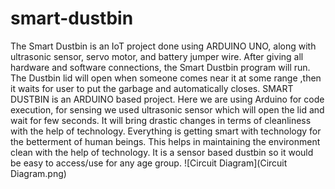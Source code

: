 # smart-dustbin
 The Smart Dustbin is an IoT project done using ARDUINO UNO, along with ultrasonic sensor, servo motor, and battery jumper wire. 
After giving all hardware and software connections, the Smart Dustbin program will run. The Dustbin lid 
will open when someone comes near it at some range ,then it waits for user to put the garbage and 
automatically closes. SMART DUSTBIN is an ARDUINO based project. Here we are using Arduino for 
code execution, for sensing we used ultrasonic sensor which will open the lid and wait for few seconds. It 
will bring drastic changes in terms of cleanliness with the help of technology. Everything is getting smart 
with  technology for the  betterment of human beings. This helps in maintaining the environment clean with 
the help of technology. It is a sensor based dustbin so it would be easy to access/use for any age group.
![Circuit Diagram](Circuit Diagram.png)




